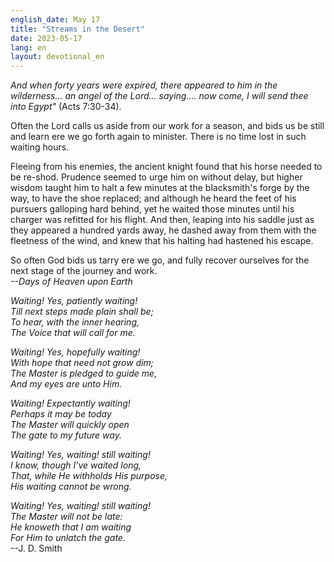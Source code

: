 ```yaml
---
english_date: May 17
title: "Streams in the Desert"
date: 2023-05-17
lang: en
layout: devotional_en
---
```





<p><em>And when forty years were expired, there appeared to him in the wilderness… an angel of the Lord... saying.... now come, I will send thee into Egypt"</em> (Acts 7:30-34).

</p>

<p>Often the Lord calls us aside from our work for a season, and bids us be still and learn ere we go forth again to minister. There is no time lost in such waiting hours.

</p>

<p>Fleeing from his enemies, the ancient knight found that his horse needed to be re-shod. Prudence seemed to urge him on without delay, but higher wisdom taught him to halt a few minutes at the blacksmith's forge by the way, to have the shoe replaced; and although he heard the feet of his pursuers galloping hard behind, yet he waited those minutes until his charger was refitted for his flight. And then, leaping into his saddle just as they appeared a hundred yards away, he dashed away from them with the fleetness of the wind, and knew that his halting had hastened his escape.

</p>

<p>So often God bids us tarry ere we go, and fully recover ourselves for the next stage of the journey and work.<br/> <em>--Days of Heaven upon Earth</em>

</p>

<p><em>Waiting! Yes, patiently waiting!</em><br/> <em>Till next steps made plain shall be;</em><br/> <em>To hear, with the inner hearing,</em><br/> <em>The Voice that will call for me.</em>

</p>

<p><em>Waiting! Yes, hopefully waiting!</em><br/> <em>With hope that need not grow dim;</em><br/> <em>The Master is pledged to guide me,</em><br/> <em>And my eyes are unto Him.</em>

</p>

<p><em>Waiting! Expectantly waiting!</em><br/> <em>Perhaps it may be today</em><br/> <em>The Master will quickly open</em><br/> <em>The gate to my future way.</em>

</p>

<p><em>Waiting! Yes, waiting! still waiting!</em><br/> <em>I know, though I've waited long,</em><br/> <em>That, while He withholds His purpose,</em><br/> <em>His waiting cannot be wrong.</em>

</p>

<p><em>Waiting! Yes, waiting! still waiting!</em><br/> <em>The Master will not be late:</em><br/> <em>He knoweth that I am waiting</em><br/> <em>For Him to unlatch the gate.</em><br/> --J. D. Smith

</p>

<p></p>